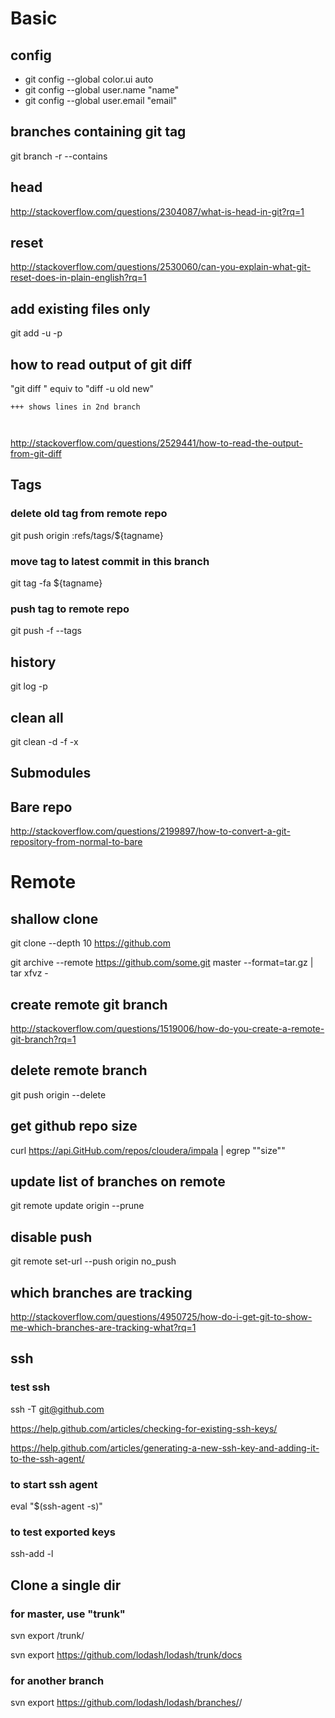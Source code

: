 
# Basic

## config

* git config --global color.ui auto
* git config --global user.name "name"
* git config --global user.email "email"

## branches containing git tag
git branch -r --contains

## head
http://stackoverflow.com/questions/2304087/what-is-head-in-git?rq=1

## reset
http://stackoverflow.com/questions/2530060/can-you-explain-what-git-reset-does-in-plain-english?rq=1

## add existing files only
git add -u -p

## how to read output of git diff

"git diff <old> <new>" equiv to "diff -u old new"

```--- shows lines in 1st branch
+++ shows lines in 2nd branch
```

```If you set diff.mnemonicPrefix configuration variable to true, in place of a/ and b/ prefixes in this two-line header you can have instead c/, i/, w/ and o/ as prefixes, respectively to what you compare
```

``` minus signs shows lines in the a/ version but missing from the b/ version; and plus signs shows lines missing in a/ but present in b/ (in my case --- means deleted lines and +++ means added lines in b/ and this the file in the working directory)
```

http://stackoverflow.com/questions/2529441/how-to-read-the-output-from-git-diff

## Tags

### delete old tag from remote repo

git push origin :refs/tags/${tagname}

### move tag to latest commit in this branch

git tag -fa ${tagname}

### push tag to remote repo

git push -f --tags

## history 

git log -p

## clean all

git clean -d -f -x

## Submodules 

## Bare repo

http://stackoverflow.com/questions/2199897/how-to-convert-a-git-repository-from-normal-to-bare

# Remote

## shallow clone

git clone --depth 10 https://github.com

git archive --remote https://github.com/some.git master --format=tar.gz | tar xfvz -

## create remote git branch

http://stackoverflow.com/questions/1519006/how-do-you-create-a-remote-git-branch?rq=1

## delete remote branch

git push origin --delete <branchname>

## get github repo size

curl https://api.GitHub.com/repos/cloudera/impala | egrep "\"size\""

## update list of branches on remote

git remote update origin --prune

## disable push

git remote set-url --push origin no_push

## which branches are tracking

http://stackoverflow.com/questions/4950725/how-do-i-get-git-to-show-me-which-branches-are-tracking-what?rq=1

## ssh

### test ssh

ssh -T git@github.com

https://help.github.com/articles/checking-for-existing-ssh-keys/

https://help.github.com/articles/generating-a-new-ssh-key-and-adding-it-to-the-ssh-agent/

### to start ssh agent
eval "$(ssh-agent -s)"

### to test exported keys

ssh-add -l

## Clone a single dir

### for master, use "trunk"

svn export <repo>/trunk/<folder>

svn export https://github.com/lodash/lodash/trunk/docs

### for another branch

svn export https://github.com/lodash/lodash/branches/<branchname>/<foldername>

